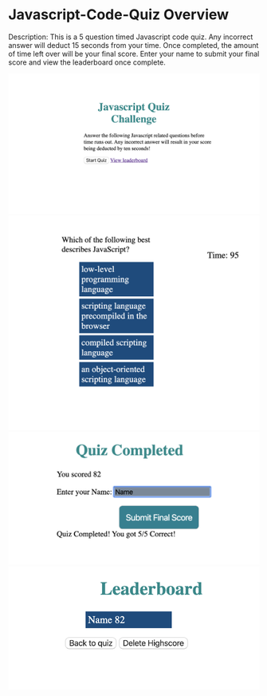 # Javascript-Code-Quiz Overview

Description: This is a 5 question timed Javascript code quiz. Any incorrect answer will deduct 15 seconds from your time. Once completed, the amount of time left over will be your final score. Enter your name to submit your final score and view the leaderboard once complete. 

![Screenshot 1](./assets/images/JS-SC1.png)
![Screenshot 2](./assets/images/JS-SC2.png)
![Screenshot 3](./assets/images/JS-SC3.png)
![Screenshot 4](./assets/images/JS-SC4.png)


